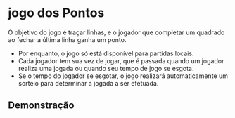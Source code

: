 
# jogo dos Pontos

O objetivo do jogo é traçar linhas, e o jogador que completar um quadrado ao fechar a última linha ganha um ponto.

* Por enquanto, o jogo só está disponível para partidas locais.
* Cada jogador tem sua vez de jogar, que é passada quando um jogador realiza uma jogada ou quando seu tempo de jogo se esgota.
* Se o tempo do jogador se esgotar, o jogo realizará automaticamente um sorteio para determinar a jogada a ser efetuada.


## Demonstração




